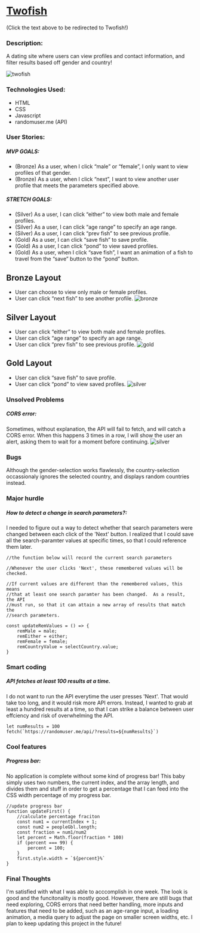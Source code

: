 # [Twofish](https://richardkentng.github.io/two-fishes/)
(Click the text above to be redirected to Twofish!)

### Description:
A dating site where users can view profiles and contact information, and filter results based off gender and country!

![twofish](/images/twofish.png)

### Technologies Used:
- HTML
- CSS
- Javascript
- randomuser.me (API)

### User Stories:
##### MVP GOALS:
- (Bronze) As a user, when I click “male” or “female”, I only want to view profiles of that gender.
- (Bronze) As a user, when I click “next”, I want to view another user profile that meets the parameters specified above.
##### STRETCH GOALS:
- (Silver) As a user, I can click “either” to view both male and female profiles.
- (Silver) As a user, I can click “age range” to specify an age range.
- (Silver) As a user, I can click “prev fish” to see previous profile.
- (Gold) As a user, I can click “save fish” to save profile.  
- (Gold) As a user, I can click “pond” to view saved profiles.
- (Gold) As a user, when I click “save fish”, I want an animation of a fish to travel from the “save” button to the “pond” button.


## Bronze Layout
- User can choose to view only male or female profiles.
- User can click “next fish” to see another profile.
![bronze](/images/bronze.png)



## Silver Layout
- User can click “either” to view both male and female profiles.
- User can click “age range” to specify an age range.
- User can click “prev fish” to see previous profile.
![gold](/images/silver.png)



## Gold Layout
- User can click “save fish” to save profile.  
- User can click “pond” to view saved profiles.
![silver](/images/gold.png)


### Unsolved Problems
##### CORS error:
Sometimes, without explanation, the API will fail to fetch,
and will catch a CORS error.  When this happens 3 times in a
row, I will show the user an alert, asking them to wait for a
moment before continuing.
![silver](/images/cors.png)

### Bugs
Although the gender-selection works flawlessly,
the country-selection occassionaly ignores the 
selected country, and displays random countries
instead.

### Major hurdle
##### How to detect a change in search parameters?:
I needed to figure out a way to detect whether that search parameters were
changed between each click of the 'Next' button.  I realized that I could 
save all the search-paramter values at specific times, so that I could 
reference them later.
```
//the function below will record the current search parameters

//Whenever the user clicks 'Next', these remembered values will be checked.

//If current values are different than the remembered values, this means
//that at least one search paramter has been changed.  As a result, the API
//must run, so that it can attain a new array of results that match the 
//search parameters.

const updateRemValues = () => {
    remMale = male;
    remEither = either;
    remFemale = female;
    remCountryValue = selectCountry.value;
}
```

### Smart coding
##### API fetches at least 100 results at a time.
I do not want to run the API everytime the user presses 'Next'. 
That would take too long, and it would risk more API errors.
Instead, I wanted to grab at least a hundred results at a time,
so that I can strike a balance between user effciency and risk
of overwhelming the API.

```
let numResults = 100
fetch(`https://randomuser.me/api/?results=${numResults}`)
```
### Cool features
##### Progress bar:  
No application is complete without some kind of progress bar!
This baby simply uses two numbers, the current index, and the array length,
and divides them and stuff in order to get a percentage that I can feed into
the CSS width percentage of my progress bar.
```
//update progress bar
function updateFirst() {
    //calculate percentage fraciton
    const num1 = currentIndex + 1;
    const num2 = peopleGbl.length;
    const fraction = num1/num2
    let percent = Math.floor(fraction * 100)
    if (percent === 99) {
        percent = 100;
    }
    first.style.width = `${percent}%`
}
```

### Final Thoughts
I'm satisfied with what I was able to acccomplish in one week.
The look is good and the funcitonality is mostly good.
However, there are still bugs that need exploring, CORS errors
that need better handling, more inputs and features that need to be 
added, such as an age-range input, a loading animation, a media query 
to adjust the page on smaller screen widths, etc.  I plan to keep updating 
this project in the future!


